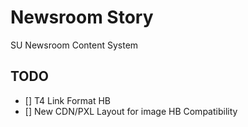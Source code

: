 # Newsroom Story

SU Newsroom Content System

## TODO

- [] T4 Link Format HB
- [] New CDN/PXL Layout for image HB Compatibility
